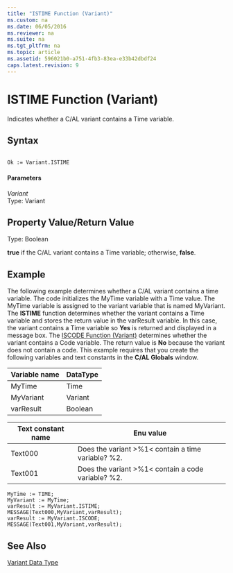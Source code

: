 ```yaml
---
title: "ISTIME Function (Variant)"
ms.custom: na
ms.date: 06/05/2016
ms.reviewer: na
ms.suite: na
ms.tgt_pltfrm: na
ms.topic: article
ms.assetid: 596021b0-a751-4fb3-83ea-e33b42dbdf24
caps.latest.revision: 9
---
```

# ISTIME Function (Variant)
Indicates whether a C\/AL variant contains a Time variable.  
  
## Syntax  
  
```  
  
Ok := Variant.ISTIME  
```  
  
#### Parameters  
 *Variant*  
 Type: Variant  
  
## Property Value\/Return Value  
 Type: Boolean  
  
 **true** if the C\/AL variant contains a Time variable; otherwise, **false**.  
  
## Example  
 The following example determines whether a C\/AL variant contains a time variable. The code initializes the MyTime variable with a Time value. The MyTime variable is assigned to the variant variable that is named MyVariant. The **ISTIME** function determines whether the variant contains a Time variable and stores the return value in the varResult variable. In this case, the variant contains a Time variable so **Yes** is returned and displayed in a message box. The [ISCODE Function \(Variant\)](../dynamics-nav/ISCODE-Function--Variant-.md) determines whether the variant contains a Code variable. The return value is **No** because the variant does not contain a code. This example requires that you create the following variables and text constants in the **C\/AL Globals** window.  
  
|Variable name|DataType|  
|-------------------|--------------|  
|MyTime|Time|  
|MyVariant|Variant|  
|varResult|Boolean|  
  
|Text constant name|Enu value|  
|------------------------|---------------|  
|Text000|Does the variant \>%1\< contain a time variable? %2.|  
|Text001|Does the variant \>%1\< contain a code variable? %2.|  
  
```  
MyTime := TIME;  
MyVariant := MyTime;  
varResult := MyVariant.ISTIME;  
MESSAGE(Text000,MyVariant,varResult);  
varResult := MyVariant.ISCODE;  
MESSAGE(Text001,MyVariant,varResult);  
```  
  
## See Also  
 [Variant Data Type](../dynamics-nav/Variant-Data-Type.md)